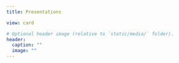 ```yaml
---
title: Presentations

view: card

# Optional header image (relative to `static/media/` folder).
header:
  caption: ""
  image: ""
---
```


